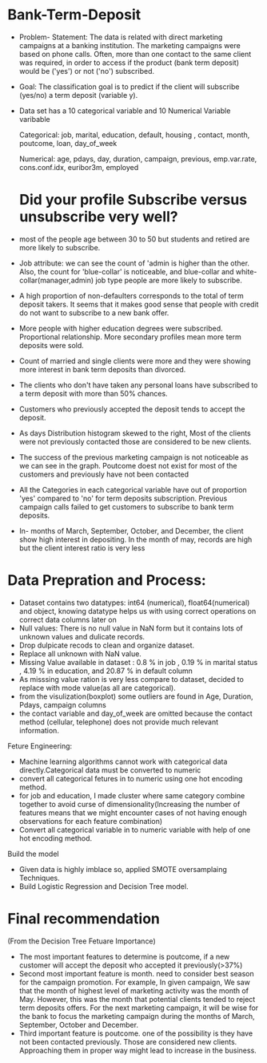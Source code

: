 # Bank-Term-Deposit
- Problem- Statement:
The data is related with direct marketing campaigns at a banking institution. The marketing campaigns were based on phone calls. Often, more than one contact to the same client was required, in order to access if the product (bank term deposit) would be ('yes') or not ('no') subscribed.


- Goal:
The classification goal is to predict if the client will subscribe (yes/no) a term deposit (variable y).

- Data set has a 10 categorical variable and 10 Numerical Variable varibable

     Categorical:
     job, marital, education, default, housing , contact, month, poutcome, loan, day_of_week
     
     Numerical: 
     age, pdays, day, duration, campaign, previous, emp.var.rate, cons.conf.idx, euribor3m, employed
  # Did your profile Subscribe versus unsubscribe very well?    
- most of the people age between 30 to 50 but students and retired are more likely to subscribe.
- Job attribute: we can see the count of 'admin is higher than the other. Also, the count for 'blue-collar' is noticeable, and blue-collar and white-collar(manager,admin) job type   people are more likely to subscribe.    
- A high proportion of non-defaulters corresponds to the total of term deposit takers. It seems that it makes good sense that people with credit do not want to subscribe to a new   bank offer.
- More people with higher education degrees were subscribed. Proportional relationship. More secondary profiles mean more term deposits were sold.
- Count of married and single clients were more and they were showing more interest in bank term deposits than divorced.
- The clients who don't have taken any personal loans have subscribed to a term deposit with more than 50% chances.
- Customers who previously accepted the deposit tends to accept the deposit.
- As days Distribution histogram skewed to the right, Most of the clients were not previously contacted those are considered to be new clients.
- The success of the previous marketing campaign is not noticeable as we can see in the graph. Poutcome doest not exist for most of the customers and previously have not been       contacted 
- All the Categories in each categorical variable have out of proportion 'yes' compared to 'no' for term deposits subscription.
  Previous campaign calls failed to get customers to subscribe to bank term deposits.
- In- months of March, September, October, and December, the client show high interest in depositing. In the month of may, records are high but the client interest ratio is very     less

# Data Prepration and Process:
 
- Dataset contains two datatypes: int64 (numerical), float64(numerical) and object, knowing datatype helps us with using correct                                     operations on correct data columns later on
- Null values:  There is no null value in NaN form  but it contains lots of unknown values and dulicate records.
- Drop dulpicate recods to clean and organize dataset.
- Replace all unknown with NaN value.
- Missing Value available in dataset :  0.8 % in job , 0.19 % in marital status , 4.19 % in education, and 20.87 % in default     column 
- As misssing value ration is very less compare to dataset, decided to replace with mode value(as all are categorical).
- from the visulization(boxplot) some outliers are found in Age, Duration, Pdays, campaign columns
- the contact variable and day_of_week are omitted because the contact method (cellular, telephone) does not provide much         relevant information. 

Feture Engineering: 
- Machine learning algorithms cannot work with categorical data directly.Categorical data must be converted to numeric
- convert all categorical fetures in to numeric using one hot encoding method.
- for job and education, I made cluster where same category combine together to avoid curse of dimensionality(Increasing the         number of features means that we might encounter cases of not having enough observations for each feature combination)
- Convert all categorical variable in to numeric variable with help of one hot encoding method. 

Build the model
- Given data is highly imblace so, applied SMOTE oversamplaing Techniques.
- Build Logistic Regression and Decision Tree model.


# Final recommendation 
(From the Decision Tree Fetuare Importance)
- The most important features to determine is poutcome, if a new customer will accept the deposit who accepted it previously(>37%)
- Second most important feature is month. need to consider best season for the campaign promotion. For example, In given campaign, We saw that the month of highest level of marketing activity was the month of May. However, this was the month that potential clients tended to reject term deposits offers. For the next marketing campaign, it will be wise for the bank to focus the marketing campaign during the months of March, September, October and December.
- Third important feature is poutcome. one of the possibility is they have not been contacted previously. Those are considered new clients. Approaching them in proper way might lead to increase in the business.



